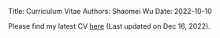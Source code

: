 Title: Curriculum Vitae
Authors: Shaomei Wu
Date: 2022-10-10

Please find my latest CV [here]({static}/pdfs/Shaomei_Wu_CV_Dec2022.pdf) (Last updated on Dec 16, 2022).

